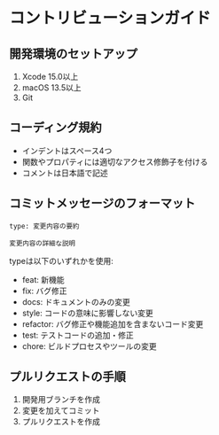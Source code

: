 # コントリビューションガイド

## 開発環境のセットアップ
1. Xcode 15.0以上
2. macOS 13.5以上
3. Git

## コーディング規約
- インデントはスペース4つ
- 関数やプロパティには適切なアクセス修飾子を付ける
- コメントは日本語で記述

## コミットメッセージのフォーマット
```
type: 変更内容の要約

変更内容の詳細な説明
```

typeは以下のいずれかを使用:
- feat: 新機能
- fix: バグ修正
- docs: ドキュメントのみの変更
- style: コードの意味に影響しない変更
- refactor: バグ修正や機能追加を含まないコード変更
- test: テストコードの追加・修正
- chore: ビルドプロセスやツールの変更

## プルリクエストの手順
1. 開発用ブランチを作成
2. 変更を加えてコミット
3. プルリクエストを作成
